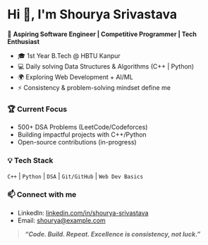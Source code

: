 # Hi 👋, I'm Shourya Srivastava

🚀 **Aspiring Software Engineer | Competitive Programmer | Tech Enthusiast**

- 🎓 1st Year B.Tech @ HBTU Kanpur 
- 💻 Daily solving Data Structures & Algorithms (C++ | Python)
- 🌍 Exploring Web Development + AI/ML
- ⚡ Consistency & problem-solving mindset define me

### 🏆 Current Focus
- 500+ DSA Problems (LeetCode/Codeforces)
- Building impactful projects with C++/Python
- Open-source contributions (in-progress)

### 💡 Tech Stack
`C++` | `Python` | `DSA` | `Git/GitHub` | `Web Dev Basics`

### 📫 Connect with me
- LinkedIn: [linkedin.com/in/shourya-srivastava](#)
- Email: shourya@example.com

> ***“Code. Build. Repeat. Excellence is consistency, not luck.”***


<!--
**elite-shourya/elite-shourya** is a ✨ _special_ ✨ repository because its `README.md` (this file) appears on your GitHub profile.

Here are some ideas to get you started:

- 🔭 I’m currently working on ...
- 🌱 I’m currently learning ...
- 👯 I’m looking to collaborate on ...
- 🤔 I’m looking for help with ...
- 💬 Ask me about ...
- 📫 How to reach me: ...
- 😄 Pronouns: ...
- ⚡ Fun fact: ...
-->
